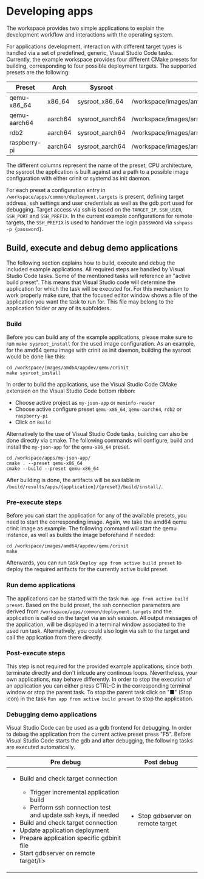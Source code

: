 # Developing apps
The workspace provides two simple applications to explain the development workflow and interactions with the operating system.

 <!--- EXPLAIN BOTH APPS HERE! -->

For applications development, interaction with different target types is handled via a set of predefined, generic, Visual Studio Code tasks.
Currently, the example workspace provides four different CMake presets for building, corresponding to four possible deployment targets.
The supported presets are the following:

|Preset|Arch|Sysroot|Image|
|------|----|-------|-----|
|qemu-x86_64|x86_64|sysroot_x86_64|/workspace/images/amd64/appdev/qemu/[crinit\|systemd]|
|qemu-aarch64|aarch64|sysroot_aarch64|/workspace/images/arm64/appdev/qemu/[crinit\|systemd]|
|rdb2|aarch64|sysroot_aarch64|/workspace/images/arm64/appdev/rdb2/[crinit\|systemd]|
|raspberry-pi|aarch64|sysroot_aarch64|/workspace/images/arm64/appdev/pi4/[crinit\|systemd]|

The different columns represent the name of the preset, CPU architecture, the sysroot the application is built against and a path to a possible image configuration with either crinit or systemd as init daemon.

For each preset a configuration entry in `/workspace/apps/common/deployment.targets` is present, defining target address, ssh settings and user credentials as well as the gdb port used for debugging.
Target access via ssh is based on the `TARGET_IP`, `SSH_USER`, `SSH_PORT` and `SSH_PREFIX`.
In the current example configurations for remote targets, the `SSH_PREFIX` is used to handover the login password via `sshpass -p {password}`.

## Build, execute and debug demo applications

The following section explains how to build, execute and debug the included example applications.
All required steps are handled by Visual Studio Code tasks.
Some of the mentioned tasks will reference an "active build preset".
This means that Visual Studio code will determine the application for which the task will be executed for.
For this mechanism to work properly make sure, that the focused editor window shows a file of the application you want the task to run for.
This file may belong to the application folder or any of its subfolders.

### Build

Before you can build any of the example applications, please make sure to run `make sysroot_install` for the used image configuration.
As an example, for the amd64 qemu image with crinit as init daemon, building the sysroot would be done like this:

```{bash}
cd /workspace/images/amd64/appdev/qemu/crinit
make sysroot_install
```

In order to build the applications, use the Visual Studio Code CMake extension on the Visual Studio Code bottom ribbon:

* Choose active project as `my-json-app` or `meminfo-reader`
* Choose active configure preset `qemu-x86_64`, `qemu-aarch64`, `rdb2` or `raspberry-pi`
* Click on `Build`

Alternatively to the use of Visual Studio Code tasks, building can also be done directly via cmake.
The following commands will configure, build and install the `my-json-app` for the `qemu-x86_64` preset.

```{bash}
cd /workspace/apps/my-json-app/
cmake . --preset qemu-x86_64
cmake --build --preset qemu-x86_64
```

After building is done, the artifacts will be available in `/build/results/apps/{application}/{preset}/build/install/`.

### Pre-execute steps

Before you can start the application for any of the available presets, you need to start the corresponding image.
Again, we take the amd64 qemu crinit image as example.
The following command will start the qemu instance, as well as builds the image beforehand if needed:

```{bash}
cd /workspace/images/amd64/appdev/qemu/crinit
make
```

Afterwards, you can run task `Deploy app from active build preset` to deploy the required artifacts for the currently active build preset.

### Run demo applications

The applications can be started with the task `Run app from active build preset`.
Based on the build preset, the ssh connection parameters are derived from `/workspace/apps/common/deployment.targets` and the application is called on the target via an ssh session.
All output messages of the application, will be displayed in a terminal window associated to the used run task.
Alternatively, you could also login via ssh to the target and call the application from there directly.

### Post-execute steps

This step is not required for the provided example applications, since both terminate directly and don't inlcude any continous loops.
Nevertheless, your own applications, may behave differently.
In order to stop the execution of an application you can either press CTRL-C in the corresponding terminal window or stop the parent task.
To stop the parent task click on "■" (Stop icon) in the task `Run app from active build preset` to stop the application.

### Debugging demo applications

Visual Studio Code can be used as a gdb frontend for debugging.
In order to debug the application from the current active preset press "F5".
Before Visual Studio Code starts the gdb and after debugging, the following tasks are executed automatically.

|Pre debug|Post debug|
|---------|----------|
|<ul><li>Build and check target connection</li><ul><li>Trigger incremental application build</li><li>Perform ssh connection test and update ssh keys, if needed</li></ul><li>Build and check target connection</li><li>Update application deployment</li><li>Prepare application specific gdbinit file</li><li>Start gdbserver on remote target/li></ul>|<ul><li>Stop gdbserver on remote target</li></ul>|
